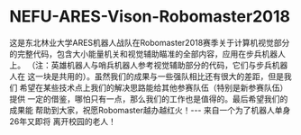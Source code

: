 # NEFU-ARES-Vison-Robomaster2018
这是东北林业大学ARES机器人战队在Robomaster2018赛季关于计算机视觉部分
的完整代码，包含大小能量机关和视觉辅助瞄准的全部内容，应用在步兵机器人上。
（注：英雄机器人与哨兵机器人参考视觉辅助部分的代码，它们与步兵机器人在
这一块是共用的）。虽然我们的成果与一些强队相比还有很大的差距，但是我们
希望在某些技术点上我们的解决思路能给其他参赛队伍（特别是新参赛队伍）提供
一定的借鉴，哪怕只有一点，那么我们的工作也是值得的。最后希望我们的成果能
帮助到大家，祝愿Robomaster越办越红火！--- 来自一个为了机器人单身26年又即将
离开校园的老人！
